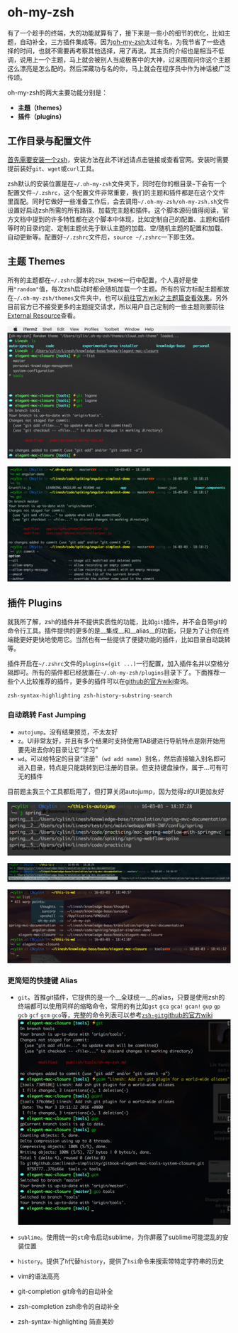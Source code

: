 # oh-my-zsh

有了一个趁手的终端，大的功能就算有了，接下来是一些小的细节的优化，比如主题，自动补全，三方插件集成等。因为[oh-my-zsh](http://ohmyz.sh/)太过有名，为我节省了一些选择的时间，也就不需要再考察其他选择，用了再说。其主页的介绍也是相当不低调，说用上一个主题，马上就会被别人当成极客中的大神，过来围观问你这个主题这么漂亮是怎么配的。然后深藏功与名的你，马上就会在程序员中作为神话被广泛传颂。

oh-my-zsh的两大主要功能分别是：
* __主題（themes）__
* __插件（plugins）__

## 工作目录与配置文件
[首先需要安装一个zsh](https://github.com/robbyrussell/oh-my-zsh/wiki/Installing-ZSH)，安装方法在此不详述请点击链接或查看官网。安装时需要提前装好`git`、`wget`或`curl`工具。

zsh默认的安装位置是在`~/.oh-my-zsh`文件夹下，同时在你的根目录`~`下会有一个配置文件`~/.zshrc`，这个配置文件非常重要，我们的主题和插件都是在这个文件里面配。同时它做好一些准备工作后，会去调用`~/.oh-my-zsh/oh-my-zsh.sh`文件设置好启动zsh所需的所有路径、加载完主题和插件。这个脚本源码值得阅读，官方文档中提到的许多特性都在这个脚本中体现，比如定制自己的配置、主题和插件等时的目录约定、定制主题优先于默认主题的加载、空/随机主题的配置和加载、自动更新等。配置好`~/.zshrc`文件后，`source ~/.zshrc`一下即生效。


## 主题 Themes
所有的主题都在`~/.zshrc`脚本的`ZSH_THEME`一行中配置，个人喜好是使用`"random"`值，每次zsh启动时都会随机加载一个主题。所有的官方标配主题都放在`~/.oh-my-zsh/themes`文件夹中，也可以[前往官方wiki之主题篇查看效果](https://github.com/robbyrussell/oh-my-zsh/wiki/themes)。另外目前官方已不接受更多的主题提交请求，所以用户自己定制的一些主题则要前往[External Resource](https://github.com/robbyrussell/oh-my-zsh/wiki/External-themes)查看。

![zsh-random-themes](./figures/zsh-random-themes.png)

![zsh-random-themes-fino-time](./figures/zsh-random-themes-fino-time.png)


## 插件 Plugins
就我所了解，zsh的插件并不提供实质性的功能，比如`git`插件，并不会自带git的命令行工具。插件提供的更多的是__集成__和__alias__的功能，只是为了让你在终端能更好更快地使用它。当然也有一些提供了便捷功能的插件，比如目录自动跳转等。

插件开启在`~/.zshrc`文件的`plugins=(git ...)`一行配置，加入插件名并以空格分隔即可。所有的插件都已经放置在`~/.oh-my-zsh/plugins`目录下了。下面推荐一些个人比较推荐的插件，更多的插件可以在[github的官方wiki](https://github.com/robbyrussell/oh-my-zsh/wiki/Plugins-Overview)查询。

```sh 
zsh-syntax-highlighting zsh-history-substring-search
```

### 自动跳转 Fast Jumping 
* `autojump`。没有结果预览，不太友好
* `z`。UI非常友好，并且有多个结果时支持使用TAB键进行导航特点是刚开始用要先进去你的目录让它“学习”
* `wd`。可以给特定的目录“注册”（`wd add name`）别名，然后直接输入别名即可进入目录，特点是只能跳转到已注册的目录。但支持键盘操作，属于…可有可无的插件

目前题主我三个工具都启用了，但打算关闭autojump，因为觉得z的UI更加友好

![zsh-plugins-autojump](./figures/zsh-plugins-autojump.png)

![zsh-plugins-z](./figures/zsh-plugins-z.png)

![zsh-plugins-wd](./figures/zsh-plugins-wd.png)


### 更简短的快捷键 Alias
* `git`。首推git插件，它提供的是一个__全球统一__的alias，只要是使用zsh的终端都可以使用同样的缩略命令，常用的有比如`gst` `gca` `gca!` `gcan!` `gup` `gp` `gcb` `gcf` `gcm` `gco`等，完整的命令列表可以参考[`zsh-git`github的官方wiki](https://github.com/robbyrussell/oh-my-zsh/wiki/Plugin:git)
  ![zsh-plugins-git](./figures/zsh-plugins-git.png)
* `sublime`。使用统一的`st`命令启动sublime，为你屏蔽了sublime可能混乱的安装位置
* `history`。提供了`h`代替`history`，提供了`hsi`命令来搜索带特定字符串的历史

* vim的语法高亮
* git-completion git命令的自动补全
* zsh-completion zsh命令的自动补全
* zsh-syntax-highlighting 简直美妙